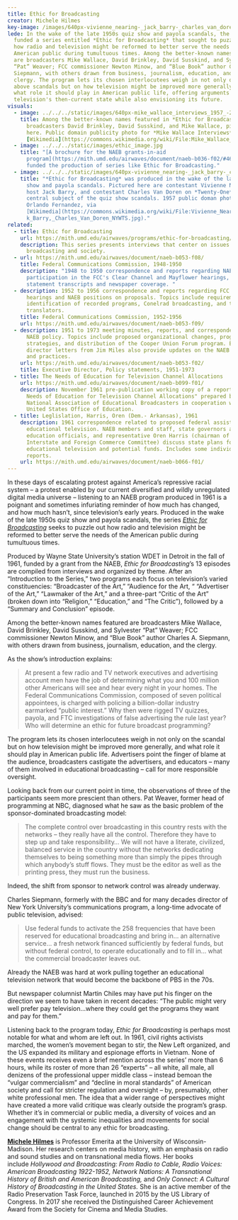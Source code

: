 ```yaml
---
title: Ethic for Broadcasting
creator: Michele Hilmes
key-image: /images/640px-vivienne_nearing-_jack_barry-_charles_van_doren_nywts.jpg
lede: In the wake of the late 1950s quiz show and payola scandals, the NAEB
  funded a series entitled *Ethic for Broadcasting* that sought to puzzle out
  how radio and television might be reformed to better serve the needs of the
  American public during tumultuous times. Among the better-known names featured
  are broadcasters Mike Wallace, David Brinkley, David Susskind, and Sylvester
  “Pat” Weaver; FCC commissioner Newton Minow, and “Blue Book” author Charles A.
  Siepmann, with others drawn from business, journalism, education, and the
  clergy. The program lets its chosen interlocutees weigh in not only on the
  above scandals but on how television might be improved more generally, and
  what role it should play in American public life, offering arguments on
  television's then-current state while also envisioning its future.
visuals:
  - image: ../../../static/images/640px-mike_wallace_interviews_1957_-2-.jpg
    title: Among the better-known names featured in *Ethic for Broadcasting* are
      broadcasters David Brinkley, David Susskind, and Mike Wallace, pictured
      here. Public domain publicity photo for *Mike Wallace Interviews*, via
      [Wikimedia](https://commons.wikimedia.org/wiki/File:Mike_Wallace_Interviews_1957_(2).jpg).
  - image: ../../../static/images/ethic_image.jpg
    title: "[A brochure for the NAEB grants-in-aid
      program](https://mith.umd.edu/airwaves/document/naeb-b036-f02/#46), which
      funded the production of series like Ethic for Broadcasting."
  - image: ../../../static/images/640px-vivienne_nearing-_jack_barry-_charles_van_doren_nywts.jpg
    title: "*Ethic for Broadcasting* was produced in the wake of the late 1950s quiz
      show and payola scandals. Pictured here are contestant Vivienne Nearing,
      host Jack Barry, and contestant Charles Van Doren on *Twenty-One*, a
      central subject of the quiz show scandals. 1957 public doman photograph by
      Orlando Fernandez, via
      [Wikimedia](https://commons.wikimedia.org/wiki/File:Vivienne_Nearing,_Jac\
      k_Barry,_Charles_Van_Doren_NYWTS.jpg)."
related:
  - title: Ethic for Broadcasting
    url: https://mith.umd.edu/airwaves/programs/ethic-for-broadcasting/
    description: This series presents interviews that center on issues in
      broadcasting and society.
  - url: https://mith.umd.edu/airwaves/document/naeb-b053-f08/
    title: Federal Communications Commission, 1948-1950
    description: "1948 to 1950 correspondence and reports regarding NAEB's
      participation in the FCC's Clear Channel and Mayflower hearings, including
      statement transcripts and newspaper coverage. "
  - description: 1952 to 1956 correspondence and reports regarding FCC rules and
      hearings and NAEB positions on proposals. Topics include requirements for
      identification of recorded programs, Conelrad broadcasting, and television
      translators.
    title: Federal Communications Commission, 1952-1956
    url: https://mith.umd.edu/airwaves/document/naeb-b053-f09/
  - description: 1951 to 1973 meeting minutes, reports, and correspondence regarding
      NAEB policy. Topics include proposed organizational changes, programming
      strategies, and distribution of the Cooper Union Forum program. Executive
      director letters from Jim Miles also provide updates on the NAEB's plans
      and practices.
    url: https://mith.umd.edu/airwaves/document/naeb-b053-f02/
    title: Executive Director, Policy statements, 1951-1973
  - title: The Needs of Education for Television Channel Allocations
    url: https://mith.umd.edu/airwaves/document/naeb-b099-f01/
    description: November 1961 pre-publication working copy of a report titled "The
      Needs of Education for Television Channel Allocations" prepared by the
      National Association of Educational Broadcasters in cooperation with the
      United States Office of Education.
  - title: Leglislation, Harris, Oren (Dem.- Arkansas), 1961
    description: 1961 correspondence related to proposed federal assistance for
      educational television. NAEB members and staff, state governors and
      education officials, and representative Oren Harris (chairman of the House
      Interstate and Foreign Commerce Committee) discuss state plans for
      educational television and potential funds. Includes some individual state
      reports.
    url: https://mith.umd.edu/airwaves/document/naeb-b066-f01/
---
```

In these days of escalating protest against America’s repressive racial system – a protest enabled by our current diversified and wildly unregulated digital media universe – listening to an NAEB program produced in 1961 is a poignant and sometimes infuriating reminder of how much has changed, and how much hasn’t, since television’s early years. Produced in the wake of the late 1950s quiz show and payola scandals, the series *[Ethic for Broadcasting](https://mith.umd.edu/airwaves/programs/ethic-for-broadcasting/)* seeks to puzzle out how radio and television might be reformed to better serve the needs of the American public during tumultuous times.

Produced by Wayne State University’s station WDET in Detroit in the fall of 1961, funded by a grant from the NAEB, *Ethic for Broadcasting*’s 13 episodes are compiled from interviews and organized by theme. After an “Introduction to the Series,” two programs each focus on television’s varied constituencies: “Broadcaster of the Art,” “Audience for the Art, “ “Advertiser of the Art,” “Lawmaker of the Art,” and a three-part “Critic of the Art” (broken down into “Religion,” “Education,” and “The Critic”), followed by a “Summary and Conclusion” episode.

Among the better-known names featured are broadcasters Mike Wallace, David Brinkley, David Susskind, and Sylvester “Pat” Weaver; FCC commissioner Newton Minow, and “Blue Book” author Charles A. Siepmann, with others drawn from business, journalism, education, and the clergy.

As the show’s introduction explains:

> At present a few radio and TV network executives and advertising account men have the job of determining what you and 100 million other Americans will see and hear every night in your homes. The Federal Communications Commission, composed of seven political appointees, is charged with policing a billion-dollar industry earmarked “public interest.” Why then were rigged TV quizzes, payola, and FTC investigations of false advertising the rule last year? Who will determine an ethic for future broadcast programming?

The program lets its chosen interlocutees weigh in not only on the scandal but on how television might be improved more generally, and what role it should play in American public life. Advertisers point the finger of blame at the audience, broadcasters castigate the advertisers, and educators – many of them involved in educational broadcasting – call for more responsible oversight.

Looking back from our current point in time, the observations of three of the participants seem more prescient than others. Pat Weaver, former head of programming at NBC, diagnosed what he saw as the basic problem of the sponsor-dominated broadcasting model:

> The complete control over broadcasting in this country rests with the networks – they really have all the control. Therefore they have to step up and take responsibility… We will not have a literate, civilized, balanced service in the country without the networks dedicating themselves to being something more than simply the pipes through which anybody’s stuff flows. They must be the editor as well as the printing press, they must run the business.

Indeed, the shift from sponsor to network control was already underway.

Charles Siepmann, formerly with the BBC and for many decades director of New York University’s communications program, a long-time advocate of public television, advised:

> Use federal funds to activate the 258 frequencies that have been reserved for educational broadcasting and bring in… an alternative service… a fresh network financed sufficiently by federal funds, but without federal control, to operate educationally and to fill in… what the commercial broadcaster leaves out.

Already the NAEB was hard at work pulling together an educational television network that would become the backbone of PBS in the 70s.

But newspaper columnist Martin Chiles may have put his finger on the direction we seem to have taken in recent decades: “The public might very well prefer pay television…where they could get the programs they want and pay for them.”

Listening back to the program today, *Ethic for Broadcasting* is perhaps most notable for what and whom are left out. In 1961, civil rights activists marched, the women’s movement began to stir, the New Left organized, and the US expanded its military and espionage efforts in Vietnam. None of these events receives even a brief mention across the series’ more than 6 hours, while its roster of more than 26 “experts” – all white, all male, all denizens of the professional upper middle class – instead bemoan the “vulgar commercialism” and “decline in moral standards” of American society and call for stricter regulation and oversight – by, presumably, other white professional men. The idea that a wider range of perspectives might have created a more valid critique was clearly outside the program’s grasp. Whether it’s in commercial or public media, a diversity of voices and an engagement with the systemic inequalities and movements for social change should be central to any ethic for broadcasting.

**[Michele Hilmes](https://commarts.wisc.edu/staff/hilmes-michele/)** is Professor Emerita at the University of Wisconsin-Madison. Her research centers on media history, with an emphasis on radio and sound studies and on transnational media flows. Her books include *Hollywood and Broadcasting: From Radio to Cable, Radio Voices: American Broadcasting 1922-1952, Network Nations: A Transnational History of British and American Broadcasting,* and *Only Connect: A Cultural History of Broadcasting in the United States.* She is an active member of the Radio Preservation Task Force, launched in 2015 by the US Library of Congress. In 2017 she received the Distinguished Career Achievement Award from the Society for Cinema and Media Studies.